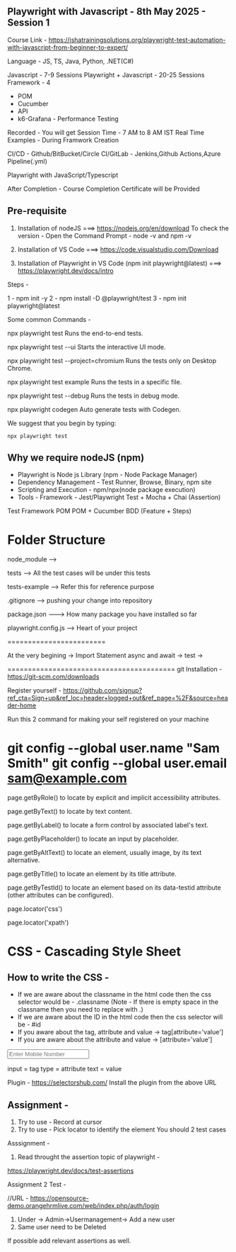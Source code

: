 Playwright with Javascript - 8th May 2025 - Session 1
-----------------------------------------------------

Course Link - https://ishatrainingsolutions.org/playwright-test-automation-with-javascript-from-beginner-to-expert/

Language - JS, TS, Java, Python, .NET(C#)

Javascript - 7-9 Sessions
Playwright + Javascript - 20-25 Sessions
Framework - 4 
- POM
- Cucumber
- API
- k6-Grafana - Performance Testing

Recorded - You will get 
Session Time - 7 AM to 8 AM IST
Real Time Examples - During Framwork Creation

CI/CD - Github/BitBucket/Circle CI/GitLab
	  - Jenkins,Github Actions,Azure Pipeline(.yml)

Playwright with JavaScript/Typescript

After Completion - Course Completion Certificate will be Provided

Pre-requisite
-------------

1. Installation of nodeJS ===> https://nodejs.org/en/download
To check the version - Open the Command Prompt - node -v and npm -v

2. Installation of VS Code ===> https://code.visualstudio.com/Download

3. Installation of Playwright in VS Code (npm init playwright@latest)
===> https://playwright.dev/docs/intro

Steps -

1 - npm init -y
2 - npm install -D @playwright/test
3 - npm init playwright@latest


Some common Commands - 


  npx playwright test
    Runs the end-to-end tests.

  npx playwright test --ui
    Starts the interactive UI mode.

  npx playwright test --project=chromium
    Runs the tests only on Desktop Chrome.

  npx playwright test example
    Runs the tests in a specific file.

  npx playwright test --debug
    Runs the tests in debug mode.

  npx playwright codegen
    Auto generate tests with Codegen.

We suggest that you begin by typing:

    npx playwright test



Why we require nodeJS (npm)
--------------------------

- Playwright is Node js Library (npm - Node Package Manager)
- Dependency Management  -  Test Runner, Browse, Binary, npm site
- Scripting and Execution - npm/npx(node package execution)
- Tools - Framework - Jest/Playwright Test + Mocha + Chai (Assertion)



Test Framework
POM 
POM + Cucumber BDD (Feature + Steps)


Folder Structure
================

node_module -->


tests --> All the test cases will be under this tests


tests-example --> Refer this for reference purpose


.gitignore --> pushing your change into repository


package.json ---> How many package you have installed so far


playwright.config.js --> Heart of your project

========================

At the very begining -> Import Statement 
async and await ->
test ->

=========================================
git Installation - https://git-scm.com/downloads

Register yourself - https://github.com/signup?ref_cta=Sign+up&ref_loc=header+logged+out&ref_page=%2F&source=header-home

Run this 2 command for making your self registered on your machine

git config --global user.name "Sam Smith"
git config --global user.email sam@example.com
===================================================================

page.getByRole() to locate by explicit and implicit accessibility attributes.

page.getByText() to locate by text content.

page.getByLabel() to locate a form control by associated label's text.

page.getByPlaceholder() to locate an input by placeholder.

page.getByAltText() to locate an element, usually image, by its text alternative.

page.getByTitle() to locate an element by its title attribute.

page.getByTestId() to locate an element based on its data-testid attribute (other attributes can be configured).

page.locator('css')

page.locator('xpath')

CSS - Cascading Style Sheet
===========================

How to write the CSS - 
--------------------
- If we are aware about the classname in the html code then the css selector would be - .classname (Note - If there is empty space in the classname then you need to replace with .)
- If we are aware about the ID in the html code then the css selector will be - #id
- If you aware about the tag, attribute and value -> tag[attribute='value']
- If you are aware about the attribute and value -> [attribute='value']




<input type="text" class="font14 fullWidth" autocomplete="off" placeholder="Enter Mobile Number" data-cy="userName" value="">


input = tag
type = attribute
text = value


Plugin - https://selectorshub.com/
Install the plugin from the above URL


Assignment - 
------------

1. Try to use - Record at cursor
2. Try to use - Pick locator to identify the element 
You should 2 test cases 


Asssignment - 

1. Read throught the assertion topic of playwright - 

https://playwright.dev/docs/test-assertions

Assignment 2 Test - 

//URL - https://opensource-demo.orangehrmlive.com/web/index.php/auth/login

1. Under -> Admin->Usermanagement-> Add a new user
2. Same user need to be Deleted 

If possible add relevant assertions as well.